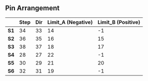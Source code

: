 ## Pin Arrangement
|        | **Step** | **Dir** | **Limit_A (Negative)** | **Limit_B (Positive)** |
|--------|----------|---------|------------------------|------------------------|
| **S1** | 34       | 33      | 14                     | -1                     |
| **S2** | 36       | 35      | 16                     | 15                     |
| **S3** | 38       | 37      | 18                     | 17                     |
| **S4** | 28       | 27      | 22                     | -1                     |
| **S5** | 30       | 29      | 21                     | 20                     |
| **S6** | 32       | 31      | 19                     | -1                     |
